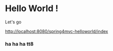 

Hello World !
===============================================================
Let's go

<http://localhost:8080/spring4mvc-helloworld/index>

### ha ha ha tt8

